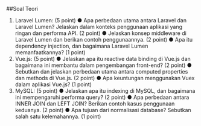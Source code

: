 ##Soal Teori

1. Laravel Lumen: (5 point)
● Apa perbedaan utama antara Laravel dan Laravel Lumen? Jelaskan dalam konteks
penggunaan aplikasi yang ringan dan performa API. (2 point)
● Jelaskan konsep middleware di Laravel Lumen dan berikan contoh
penggunaannya. (2 point)
● Apa itu dependency injection, dan bagaimana Laravel Lumen memanfaatkannya?
(1 point)
2. Vue.js: (5 point)
● Jelaskan apa itu reactive data binding di Vue.js dan bagaimana ini membantu
dalam pengembangan front-end? (2 point)
● Sebutkan dan jelaskan perbedaan utama antara computed properties dan
methods di Vue.js. (2 point)
● Apa keuntungan menggunakan Vuex dalam aplikasi Vue.js? (1 point)
3. MySQL: (5 point)
● Jelaskan apa itu indexing di MySQL, dan bagaimana ini mempengaruhi performa
query? (2 point)
● Apa perbedaan antara INNER JOIN dan LEFT JOIN? Berikan contoh kasus
penggunaan keduanya. (2 point)
● Apa tujuan dari normalisasi database? Sebutkan salah satu kelemahannya. (1
point)
